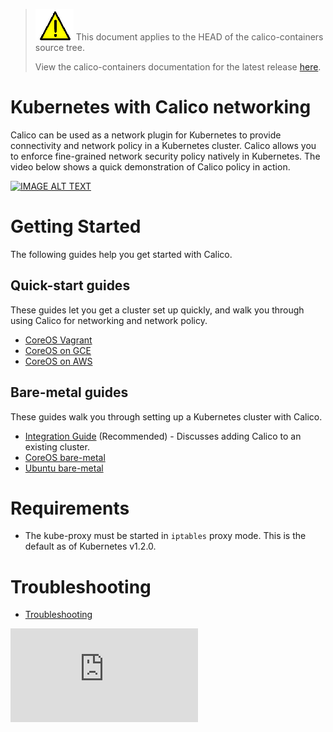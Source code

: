 <!--- master only -->
> ![warning](../../images/warning.png) This document applies to the HEAD of the calico-containers source tree.
>
> View the calico-containers documentation for the latest release [here](https://github.com/projectcalico/calico-containers/blob/v0.22.0/README.md).
<!--- else
> You are viewing the calico-containers documentation for release **release**.
<!--- end of master only -->

# Kubernetes with Calico networking
Calico can be used as a network plugin for Kubernetes to provide connectivity and network policy in a Kubernetes cluster. 
Calico allows you to enforce fine-grained network security policy natively in Kubernetes. The video below shows a quick demonstration of Calico policy in action.

[![IMAGE ALT TEXT](http://img.youtube.com/vi/OE1n5PWtvMM/0.jpg)](http://www.youtube.com/watch?v=OE1n5PWtvMM "Calico network policy on Kubernetes")

# Getting Started
The following guides help you get started with Calico.

Quick-start guides
------------------
These guides let you get a cluster set up quickly, and walk you through using Calico for networking and network policy.
- [CoreOS Vagrant](vagrant-coreos/VagrantCoreOS.md)
- [CoreOS on GCE](GCE.md)
- [CoreOS on AWS](AWS.md)

Bare-metal guides
-----------------
These guides walk you through setting up a Kubernetes cluster with Calico.
- [Integration Guide](KubernetesIntegration.md) (Recommended) - Discusses adding Calico to an existing cluster.
- [CoreOS bare-metal](http://kubernetes.io/docs/getting-started-guides/coreos/bare_metal_calico/)
- [Ubuntu bare-metal](http://kubernetes.io/docs/getting-started-guides/ubuntu-calico/)

# Requirements
- The kube-proxy must be started in `iptables` proxy mode.  This is the default as of Kubernetes v1.2.0.

# Troubleshooting 
- [Troubleshooting](Troubleshooting.md)

[![Analytics](https://calico-ga-beacon.appspot.com/UA-52125893-3/calico-containers/docs/cni/kubernetes/README.md?pixel)](https://github.com/igrigorik/ga-beacon)
